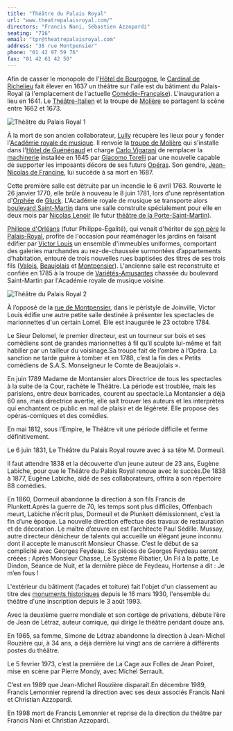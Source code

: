 ```yaml
---
title: "Théâtre du Palais Royal"
url: "www.theatrepalaisroyal.com/"
directors: "Francis Nani, Sébastien Azzopardi"
seating: "716"
email: "tpr@theatrepalaisroyal.com"
address: "38 rue Montpensier"
phone: "01 42 97 59 76"
fax: "01 42 61 42 50"
---
```


Afin de casser le monopole de l'[Hôtel de Bourgogne](https://fr.wikipedia.org/wiki/H%C3%B4tel_de_Bourgogne_(Paris)), le [Cardinal de Richelieu](https://fr.wikipedia.org/wiki/Armand_Jean_du_Plessis_de_Richelieu) fait élever en 1637 un théâtre sur l'aile est du bâtiment du Palais-Royal (à l'emplacement de l'actuelle [Comédie-Française](https://fr.wikipedia.org/wiki/Com%C3%A9die-Fran%C3%A7aise)). L'inauguration a lieu en 1641. Le [Théâtre-Italien](https://fr.wikipedia.org/wiki/Th%C3%A9%C3%A2tre-Italien) et la troupe de [Molière](https://fr.wikipedia.org/wiki/Moli%C3%A8re) se partagent la scène entre 1662 et 1673.

![Théâtre du Palais Royal 1](/images/theatre-du-palais-royal/theatre-du-palais-royal-1.jpg)

À la mort de son ancien collaborateur, [Lully](https://fr.wikipedia.org/wiki/Jean-Baptiste_Lully) récupère les lieux pour y fonder l'[Académie royale de musique](https://fr.wikipedia.org/wiki/Acad%C3%A9mie_royale_de_musique). Il renvoie la [troupe de Molière](https://fr.wikipedia.org/wiki/Troupe_de_Moli%C3%A8re) qui s'installe dans l'[Hôtel de Guénégaud](https://fr.wikipedia.org/wiki/Salle_du_Jeu_de_paume_de_la_Bouteille) et charge [Carlo Vigarani](https://fr.wikipedia.org/wiki/Carlo_Vigarani) de remplacer la [machinerie](https://fr.wikipedia.org/wiki/Machinerie_(th%C3%A9%C3%A2tre)) installée en 1645 par [Giacomo Torelli](https://fr.wikipedia.org/wiki/Giacomo_Torelli) par une nouvelle capable de supporter les imposants décors de ses futurs [Opéras](https://fr.wikipedia.org/wiki/Op%C3%A9ra_(musique)). Son gendre, [Jean-Nicolas de Francine](https://fr.wikipedia.org/wiki/Jean-Nicolas_de_Francine), lui succède à sa mort en 1687.

Cette première salle est détruite par un incendie le 6 avril 1763. Rouverte le 26 janvier 1770, elle brûle à nouveau le 8 juin 1781, lors d'une représentation d'[Orphée](https://fr.wikipedia.org/wiki/Orph%C3%A9e_et_Eurydice) de [Gluck](https://fr.wikipedia.org/wiki/Christoph_Willibald_Gluck). L'Académie royale de musique se transporte alors [boulevard Saint-Martin](https://fr.wikipedia.org/wiki/Boulevard_Saint-Martin) dans une salle construite spécialement pour elle en deux mois par [Nicolas Lenoir](https://fr.wikipedia.org/wiki/Nicolas_Lenoir) (le futur [théâtre de la Porte-Saint-Martin](https://fr.wikipedia.org/wiki/Th%C3%A9%C3%A2tre_de_la_Porte-Saint-Martin)).

[Philippe d'Orléans](https://fr.wikipedia.org/wiki/Louis-Philippe_d%27Orl%C3%A9ans_(1747-1793)) (futur Philippe-Égalité), qui venait d'hériter de [son père](https://fr.wikipedia.org/wiki/Louis-Philippe_d%27Orl%C3%A9ans_(1725-1785)) le [Palais-Royal](https://fr.wikipedia.org/wiki/Palais-Royal), profite de l'occasion pour réaménager les jardins en faisant édifier par [Victor Louis](https://fr.wikipedia.org/wiki/Victor_Louis) un ensemble d'immeubles uniformes, comportant des galeries marchandes au rez-de-chaussée surmontées d’appartements d’habitation, entouré de trois nouvelles rues baptisées des titres de ses trois fils ([Valois](https://fr.wikipedia.org/wiki/Louis-Philippe_Ier), [Beaujolais](https://fr.wikipedia.org/wiki/Louis-Charles_d%27Orl%C3%A9ans) et [Montpensier](https://fr.wikipedia.org/wiki/Antoine_d%27Orl%C3%A9ans_(1775-1807))). L'ancienne salle est reconstruite et confiée en 1785 à la troupe de [Variétés-Amusantes](https://fr.wikipedia.org/wiki/Th%C3%A9%C3%A2tre_des_Vari%C3%A9t%C3%A9s-Amusantes) chassée du boulevard Saint-Martin par l'Académie royale de musique voisine.

![Théâtre du Palais Royal 2](/images/theatre-du-palais-royal/theatre-du-palais-royal-2.jpg)

À l’opposé de la [rue de Montpensier](https://fr.wikipedia.org/wiki/Rue_de_Montpensier), dans le péristyle de Joinville, Victor Louis édifie une autre petite salle destinée à présenter les spectacles de marionnettes d'un certain Lomel. Elle est inaugurée le 23 octobre 1784.

Le Sieur Delomel, le premier directeur, est un tourneur sur bois et ses comédiens sont de grandes marionnettes à fil qu’il sculpte lui-même et fait habiller par un tailleur du voisinage.Sa troupe fait de l’ombre à l’Opéra. La sanction ne tarde guère à tomber et en 1788, c’est la fin des « Petits comédiens de S.A.S. Monseigneur le Comte de Beaujolais ».

En juin 1789 Madame de Montansier alors Directrice de tous les spectacles à la suite de la Cour, rachète le Théâtre. La période est troublée, mais les parisiens, entre deux barricades, courent au spectacle.La Montansier a déjà 60 ans, mais directrice avertie, elle sait trouver les auteurs et les interprètes qui enchantent ce public en mal de plaisir et de légèreté. Elle propose des opéras-comiques et des comédies.

En mai 1812, sous l’Empire, le Théâtre vit une période difficile et ferme définitivement.

Le 6 juin 1831, Le Théâtre du Palais Royal rouvre avec à sa tête M. Dormeuil.

Il faut attendre 1838 et la découverte d’un jeune auteur de 23 ans, Eugène Labiche, pour que le Théâtre du Palais Royal renoue avec le succès.De 1838 à 1877, Eugène Labiche, aidé de ses collaborateurs, offrira à son répertoire 88 comédies.

En 1860, Dormeuil abandonne la direction à son fils Francis de Plunkett.Après la guerre de 70, les temps sont plus difficiles, Offenbach meurt, Labiche n’écrit plus, Dormeuil et de Plunkett démissionnent, c’est la fin d’une époque.
La nouvelle direction effectue des travaux de restauration et de décoration. Le maître d’œuvre en est l’architecte Paul Sédille.
Mussay, autre directeur dénicheur de talents qui accueille un élégant jeune inconnu dont il accepte le manuscrit Monsieur Chasse.
C’est le début de sa complicité avec Georges Feydeau. Six pièces de Georges Feydeau seront créées : Après Monsieur Chasse, Le Système Ribatier, Un Fil à la patte, Le Dindon, Séance de Nuit, et la dernière pièce de Feydeau, Hortense a dit : Je m’en fous !

L'extérieur du bâtiment (façades et toiture) fait l'objet d'un classement au titre des [monuments historiques](https://fr.wikipedia.org/wiki/Monument_historique_(France)) depuis le 16 mars 1930, l'ensemble du théâtre d'une inscription depuis le 3 août 1993.

Avec la deuxième guerre mondiale et son cortège de privations, débute l’ère de Jean de Létraz, auteur comique, qui dirige le théâtre pendant douze ans.

En 1965, sa femme, Simone de Létraz abandonne la direction à Jean-Michel Rouzière qui, à 34 ans, a déjà derrière lui vingt ans de carrière à différents postes du théâtre.

Le 5 fevrier 1973, c’est la première de La Cage aux Folles de Jean Poiret, mise en scène par Pierre Mondy, avec Michel Serrault.

C’est en 1989 que Jean-Michel Rouzière disparaît.En décembre 1989, Francis Lemonnier reprend la direction avec ses deux associés Francis Nani et Christian Azzopardi.

  

En 1998 mort de Francis Lemonnier et reprise de la direction du théâtre par Francis Nani et Christian Azzopardi.